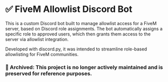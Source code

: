 # ✅ FiveM Allowlist Discord Bot
This is a custom Discord bot built to manage allowlist access for a FiveM server, based on Discord role assignments.
The bot automatically assigns a specific role to approved users, which then grants them access to the server via allowlist integration.

Developed with discord.py, it was intended to streamline role-based allowlisting for FiveM communities.

### 📁 Archived: This project is no longer actively maintained and is preserved for reference purposes.

